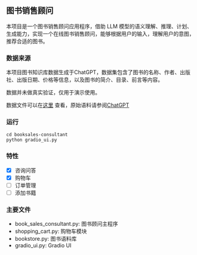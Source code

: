 ## 图书销售顾问

本项目是一个图书销售顾问应用程序，借助 LLM 模型的语义理解、推理、计划、生成能力，实现一个在线图书销售顾问，能够根据用户的输入，理解用户的意图，推荐合适的图书。

### 数据来源

本项目图书知识库数据生成于ChatGPT，数据集包含了图书的名称、作者、出版社、出版日期、价格等信息，以及图书的简介、目录、前言等内容。

数据并未做真实验证，仅用于演示使用。

数据文件可以在[这里](resources)
查看，原始语料请参阅[ChatGPT](https://chat.openai.com/share/5b031b99-8543-4cc7-835d-681880d4c236)

### 运行

```shell
cd booksales-consultant
python gradio_ui.py
```

### 特性

- [x] 咨询问答
- [x] 购物车
- [ ] 订单管理
- [ ] 添加书籍

### 主要文件

- book_sales_consultant.py: 图书顾问主程序
- shopping_cart.py: 购物车模块
- bookstore.py: 图书语料库
- gradio_ui.py: Gradio UI
